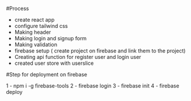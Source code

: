 #Process

- create react app
- configure tailwind css
- Making header
- Making login and signup form
- Making validation
- firebase setup ( create project on firebase and link them to the project)
- Creating api function for register user and login user
- created user store with userslice

#Step for deployment on firebase

1 - npm i -g firebase-tools
2 - firebase login
3 - firebase init
4 - firebase deploy
